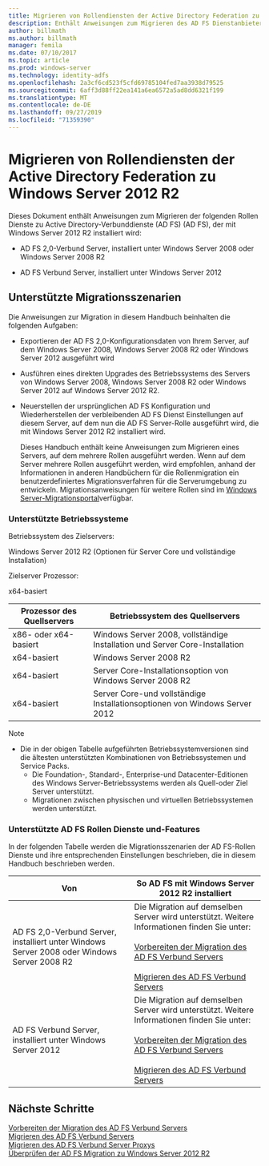 ```yaml
---
title: Migrieren von Rollendiensten der Active Directory Federation zu Windows Server 2012 R2
description: Enthält Anweisungen zum Migrieren des AD FS Dienstanbieter zu Windows Server 2012 R2.
author: billmath
ms.author: billmath
manager: femila
ms.date: 07/10/2017
ms.topic: article
ms.prod: windows-server
ms.technology: identity-adfs
ms.openlocfilehash: 2a3cf6cd523f5cfd69785104fed7aa3938d79525
ms.sourcegitcommit: 6aff3d88ff22ea141a6ea6572a5ad8dd6321f199
ms.translationtype: MT
ms.contentlocale: de-DE
ms.lasthandoff: 09/27/2019
ms.locfileid: "71359390"
---
```

# <a name="migrate-active-directory-federation-services-role-services-to-windows-server-2012-r2"></a>Migrieren von Rollendiensten der Active Directory Federation zu Windows Server 2012 R2
 Dieses Dokument enthält Anweisungen zum Migrieren der folgenden Rollen Dienste zu Active Directory-Verbunddienste (AD FS) (AD FS), der mit Windows Server 2012 R2 installiert wird:  
  
-   AD FS 2,0-Verbund Server, installiert unter Windows Server 2008 oder Windows Server 2008 R2  
  
-   AD FS Verbund Server, installiert unter Windows Server 2012  
  
## <a name="supported-migration-scenarios"></a>Unterstützte Migrationsszenarien  
 Die Anweisungen zur Migration in diesem Handbuch beinhalten die folgenden Aufgaben:  
  
- Exportieren der AD FS 2,0-Konfigurationsdaten von Ihrem Server, auf dem Windows Server 2008, Windows Server 2008 R2 oder Windows Server 2012 ausgeführt wird  
  
- Ausführen eines direkten Upgrades des Betriebssystems des Servers von Windows Server 2008, Windows Server 2008 R2 oder Windows Server 2012 auf Windows Server 2012 R2. 
  
- Neuerstellen der ursprünglichen AD FS Konfiguration und Wiederherstellen der verbleibenden AD FS Dienst Einstellungen auf diesem Server, auf dem nun die AD FS Server-Rolle ausgeführt wird, die mit Windows Server 2012 R2 installiert wird.  
  
  Dieses Handbuch enthält keine Anweisungen zum Migrieren eines Servers, auf dem mehrere Rollen ausgeführt werden. Wenn auf dem Server mehrere Rollen ausgeführt werden, wird empfohlen, anhand der Informationen in anderen Handbüchern für die Rollenmigration ein benutzerdefiniertes Migrationsverfahren für die Serverumgebung zu entwickeln. Migrationsanweisungen für weitere Rollen sind im [Windows Server-Migrationsportal](https://go.microsoft.com/fwlink/?LinkId=247608)verfügbar.  
  
### <a name="supported-operating-systems"></a>Unterstützte Betriebssysteme  
 Betriebssystem des Zielservers:  
  
 Windows Server 2012 R2 (Optionen für Server Core und vollständige Installation)  
  
 Zielserver Prozessor:  
  
 x64-basiert  
  
|Prozessor des Quellservers|Betriebssystem des Quellservers|  
|-----------------------------|------------------------------------|  
|x86- oder x64-basiert| Windows Server 2008, vollständige Installation und Server Core-Installation|  
|x64-basiert|Windows Server 2008 R2|  
|x64-basiert|Server Core-Installationsoption von Windows Server 2008 R2|  
|x64-basiert|Server Core-und vollständige Installationsoptionen von Windows Server 2012|  
  
> [!NOTE]
> - Die in der obigen Tabelle aufgeführten Betriebssystemversionen sind die ältesten unterstützten Kombinationen von Betriebssystemen und Service Packs.  
>   -   Die Foundation-, Standard-, Enterprise-und Datacenter-Editionen des Windows Server-Betriebssystems werden als Quell-oder Ziel Server unterstützt.  
>   -   Migrationen zwischen physischen und virtuellen Betriebssystemen werden unterstützt.  
  
### <a name="supported-ad-fs-role-services-and-features"></a>Unterstützte AD FS Rollen Dienste und-Features  
 In der folgenden Tabelle werden die Migrationsszenarien der AD FS-Rollen Dienste und ihre entsprechenden Einstellungen beschrieben, die in diesem Handbuch beschrieben werden.  
  
|Von|So AD FS mit Windows Server 2012 R2 installiert|  
|----------|----------------------------------------------------------------------------------------------|  
|AD FS 2,0-Verbund Server, installiert unter Windows Server 2008 oder Windows Server 2008 R2|Die Migration auf demselben Server wird unterstützt. Weitere Informationen finden Sie unter:<br /><br /> [Vorbereiten der Migration des AD FS Verbund Servers](prepare-migrate-ad-fs-server-r2.md)<br /><br /> [Migrieren des AD FS Verbund Servers](migrate-ad-fs-fed-server-r2.md)|  
|AD FS Verbund Server, installiert unter Windows Server 2012|Die Migration auf demselben Server wird unterstützt.  Weitere Informationen finden Sie unter:<br /><br /> [Vorbereiten der Migration des AD FS Verbund Servers](prepare-migrate-ad-fs-server-r2.md)<br /><br /> [Migrieren des AD FS Verbund Servers](migrate-ad-fs-fed-server-r2.md)|  
  
## <a name="next-steps"></a>Nächste Schritte
 [Vorbereiten der Migration des AD FS Verbund Servers](prepare-migrate-ad-fs-server-r2.md)   
 [Migrieren des AD FS Verbund Servers](migrate-ad-fs-fed-server-r2.md)   
 [Migrieren des AD FS Verbund Server Proxys](migrate-fed-server-proxy-r2.md)   
 [Überprüfen der AD FS Migration zu Windows Server 2012 R2](verify-ad-fs-migration.md)